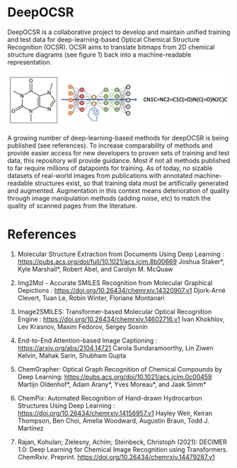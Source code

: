 # DeepOCSR
DeepOCSR is a collaborative project to develop and maintain unified training and test data for deep-learning-based Optical Chemical Structure Recognition (OCSR). OCSR aims to translate bitmaps from 2D chemical structure diagrams (see figure 1) back into a machine-readable representation. 

![tranlating bitmaps of chemical structures back to connection tables with Deep Neural Netoworks](/resources/deepOCSRscheme.png)

A growing number of deep-learning-based methods for deepOCSR is being published (see references). To increase comparability of methods and provide easier access for new developers to proven sets of training and test data, this repository will provide guidance. 
Most if not all methods published to far require millions of datapoints for training. As of today, no sizable datasets of real-world images from publications with annotated machine-readable structures exist, so that training data must be artificially generated and augmented. Augmentation in this context means deterioration of quality through image manipulation methods (adding noise, etc) to match the quality of scanned pages from the literature. 

# References
1.  Molecular Structure Extraction from Documents Using Deep Learning : https://pubs.acs.org/doi/full/10.1021/acs.jcim.8b00669
	Joshua Staker*, Kyle Marshall*, Robert Abel, and Carolyn M. McQuaw

2. Img2Mol - Accurate SMILES Recognition from Molecular Graphical Depictions : https://doi.org/10.26434/chemrxiv.14320907.v1
	Djork-Arné Clevert, Tuan Le, Robin Winter, Floriane Montanari

3. Image2SMILES: Transformer-based Molecular Optical Recognition Engine : https://doi.org/10.26434/chemrxiv.14602716.v1
	Ivan Khokhlov, Lev Krasnov, Maxim Fedorov, Sergey Sosnin

4. End-to-End Attention-based Image Captioning : https://arxiv.org/abs/2104.14721
	Carola Sundaramoorthy, Lin Ziwen Kelvin, Mahak Sarin, Shubham Gupta

5. ChemGrapher: Optical Graph Recognition of Chemical Compounds by Deep Learning: https://pubs.acs.org/doi/10.1021/acs.jcim.0c00459
	Martijn Oldenhof*, Adam Arany*, Yves Moreau*, and Jaak Simm*

6. ChemPix: Automated Recognition of Hand-drawn Hydrocarbon Structures Using Deep Learning : https://doi.org/10.26434/chemrxiv.14156957.v1
	Hayley Weir, Keiran Thompson, Ben Choi, Amelia Woodward, Augustin Braun, Todd J. Martínez

7. Rajan, Kohulan; Zielesny, Achim; Steinbeck, Christoph (2021): DECIMER 1.0: Deep Learning for Chemical Image Recognition using Transformers. ChemRxiv. Preprint. https://doi.org/10.26434/chemrxiv.14479287.v1 
